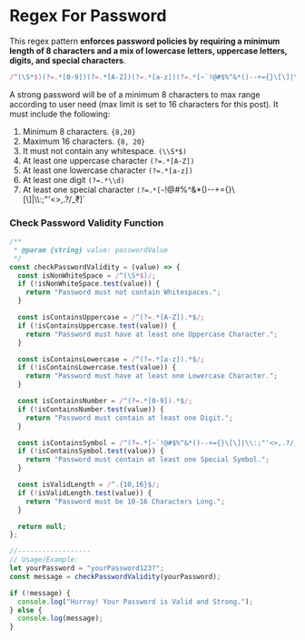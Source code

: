 # Regex For Password

This regex pattern **enforces password policies by requiring a minimum length of 8 characters and a mix of lowercase letters, uppercase letters, digits, and special characters**.

```jsx
/^(\S*$)(?=.*[0-9])(?=.*[A-Z])(?=.*[a-z])(?=.*[~`!@#$%^&*()--+={}\[\]|\\:;"'<>,.?/_₹])[a-zA-Z0-9~`!@#$%^&*()--+={}\[\]|\\:;"'<>,.?/_₹]{8,16}$/
```

A strong password will be of a minimum 8 characters to max range according to user need (max limit is set to 16 characters for this post). It must include the following:

1. Minimum 8 characters. `{8,20}`
2. Maximum 16 characters. `{8, 20}`
3. It must not contain any whitespace. `(\\S*$)`
4. At least one uppercase character `(?=.*[A-Z])`
5. At least one lowercase character `(?=.*[a-z])`
6. At least one digit `(?=.*\\d)`
7. At least one special character `(?=.*[~`!@#$%^&*()--+={}\[\]|\\:;"'<>,.?/_₹])[a-zA-Z0-9~`!@#$%^&*()--+={}\\[\\]|\\\\:;"'<>,.?/_₹]`

### Check Password Validity Function

```jsx
/**
 * @param {string} value: passwordValue
 */
const checkPasswordValidity = (value) => {
  const isNonWhiteSpace = /^(\S*$)/;
  if (!isNonWhiteSpace.test(value)) {
    return "Password must not contain Whitespaces.";
  }

  const isContainsUppercase = /^(?=.*[A-Z]).*$/;
  if (!isContainsUppercase.test(value)) {
    return "Password must have at least one Uppercase Character.";
  }

  const isContainsLowercase = /^(?=.*[a-z]).*$/;
  if (!isContainsLowercase.test(value)) {
    return "Password must have at least one Lowercase Character.";
  }

  const isContainsNumber = /^(?=.*[0-9]).*$/;
  if (!isContainsNumber.test(value)) {
    return "Password must contain at least one Digit.";
  }

  const isContainsSymbol = /^(?=.*[~`!@#$%^&*()--+={}\[\]|\\:;"'<>,.?/_₹]).*$/;
  if (!isContainsSymbol.test(value)) {
    return "Password must contain at least one Special Symbol.";
  }

  const isValidLength = /^.{10,16}$/;
  if (!isValidLength.test(value)) {
    return "Password must be 10-16 Characters Long.";
  }

  return null;
};

//------------------
// Usage/Example:
let yourPassword = "yourPassword123?";
const message = checkPasswordValidity(yourPassword);

if (!message) {
  console.log("Hurray! Your Password is Valid and Strong.");
} else {
  console.log(message);
}

```